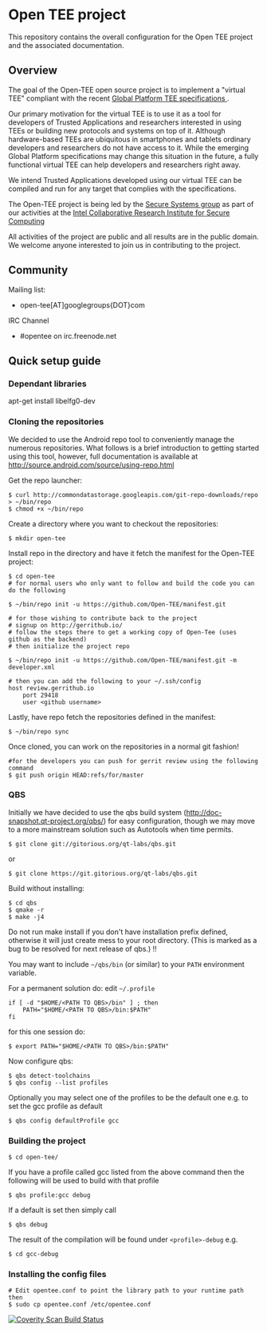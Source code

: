 Open TEE project
=======

This repository contains the overall configuration for the Open TEE project and the associated documentation.

Overview
------

The goal of the Open-TEE open source project is to implement a "virtual TEE" compliant with the recent <a href="http://globalplatform.org/specificationsdevice.asp"> Global Platform TEE specifications </a>.

Our primary motivation for the virtual TEE is to use it as a tool for developers of Trusted Applications and researchers interested in using TEEs or building new protocols and systems on top of it. Although hardware-based TEEs are ubiquitous in smartphones and tablets ordinary developers and researchers do not have access to it. While the emerging Global Platform specifications may change this situation in the future, a fully functional virtual TEE can help developers and researchers right away.

We intend Trusted Applications developed using our virtual TEE can be compiled and run for any target that complies with the specifications.

The Open-TEE project is being led by the <a href="http://se-sy.org">Secure Systems group</a> as part of our activities at the <a href="http://www.icri-sc.org/"> Intel Collaborative Research Institute for Secure Computing </a>


All activities of the project are
public and all results are in the public domain. We welcome anyone interested to join us in contributing to the project.

Community
------

Mailing list:
* open-tee[AT]googlegroups{DOT}com

IRC Channel
* #opentee on irc.freenode.net

Quick setup guide
------

### Dependant libraries

apt-get install libelfg0-dev

### Cloning the repositories

We decided to use the Android repo tool to conveniently manage the numerous repositories.  What follows is a brief introduction to getting started using this tool, however, full documentation is available at http://source.android.com/source/using-repo.html

Get the repo launcher:

    $ curl http://commondatastorage.googleapis.com/git-repo-downloads/repo > ~/bin/repo
    $ chmod +x ~/bin/repo

Create a directory where you want to checkout the repositories:

    $ mkdir open-tee

Install repo in the directory and have it fetch the manifest for the Open-TEE project:

    $ cd open-tee
    # for normal users who only want to follow and build the code you can do the following

    $ ~/bin/repo init -u https://github.com/Open-TEE/manifest.git

    # for those wishing to contribute back to the project
    # signup on http://gerrithub.io/
    # follow the steps there to get a working copy of Open-Tee (uses github as the backend)
    # then initialize the project repo

    $ ~/bin/repo init -u https://github.com/Open-TEE/manifest.git -m developer.xml

    # then you can add the following to your ~/.ssh/config
    host review.gerrithub.io
        port 29418
        user <github username>

Lastly, have repo fetch the repositories defined in the manifest:

    $ ~/bin/repo sync

Once cloned, you can work on the repositories in a normal git fashion!

    #for the developers you can push for gerrit review using the following command
    $ git push origin HEAD:refs/for/master


### QBS

Initially we have decided to use the qbs build system (http://doc-snapshot.qt-project.org/qbs/) for easy configuration, though we may move to a more mainstream solution such as Autotools when time permits.

    $ git clone git://gitorious.org/qt-labs/qbs.git

or

    $ git clone https://git.gitorious.org/qt-labs/qbs.git

Build without installing:
    
    $ cd qbs
    $ qmake -r
    $ make -j4

Do not run make install if you don't have installation prefix defined, otherwise it will just create mess to your root directory. (This is marked as a bug to be resolved for next release of qbs.) !!

You may want to include `~/qbs/bin` (or similar) to your `PATH` environment variable.

For a permanent solution do:
edit `~/.profile`

    if [ -d "$HOME/<PATH TO QBS>/bin" ] ; then
        PATH="$HOME/<PATH TO QBS>/bin:$PATH"
    fi

for this one session do:

    $ export PATH="$HOME/<PATH TO QBS>/bin:$PATH"

Now configure qbs:

    $ qbs detect-toolchains
    $ qbs config --list profiles

Optionally you may select one of the profiles to be the default one e.g. to set the gcc profile as default

    $ qbs config defaultProfile gcc


### Building the project

    $ cd open-tee/

If you have a profile called gcc listed from the above command then the following will be used to build with that profile

    $ qbs profile:gcc debug

If a default is set then simply call

    $ qbs debug

The result of the compilation will be found under `<profile>-debug` e.g.

    $ cd gcc-debug

### Installing the config files

    # Edit opentee.conf to point the library path to your runtime path then
    $ sudo cp opentee.conf /etc/opentee.conf

<a href="https://scan.coverity.com/projects/3441">
  <img alt="Coverity Scan Build Status"
       src="https://scan.coverity.com/projects/3441/badge.svg"/>
</a>